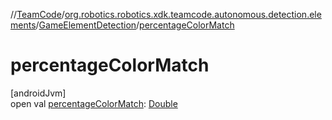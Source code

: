 //[TeamCode](../../../index.md)/[org.robotics.robotics.xdk.teamcode.autonomous.detection.elements](../index.md)/[GameElementDetection](index.md)/[percentageColorMatch](percentage-color-match.md)

# percentageColorMatch

[androidJvm]\
open val [percentageColorMatch](percentage-color-match.md): [Double](https://kotlinlang.org/api/latest/jvm/stdlib/kotlin/-double/index.html)
